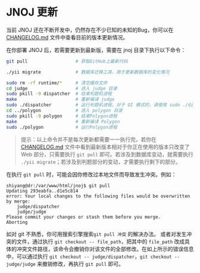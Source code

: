 JNOJ 更新
==========

当前 JNOJ 还在不断开发中，仍然存在不少已知的未知的Bug，你可以在 [CHANGELOG.md](../CHANGELOG.md) 文件中查看目前的版本更新情况。

在你部署 JNOJ 后，若需要更新到最新版，需要在 jnoj 目录下执行以下命令：

```bash
git pull                  # 获取GitHub上最新代码

./yii migrate             # 数据库迁移工具，用于更新数据库的变化情况

sudo rm -rf runtime/*     # 清空缓存文件
cd judge                  # 进入 judge 目录
sudo pkill -9 dispatcher  # 结束判题机进程
make                      # 重新编译 judge
sudo ./dispatcher         # 运行判题机进程。对于 OI 模式的，请使用 sudo ./dispatcher -o
cd ../polygon             # 进入 polygon 目录
sudo pkill -9 polygon     # 结束Polygon进程
make                      # 重新编译 Polygon
sudo ./polygon            # 运行Polygon进程
```
> 提示：以上命令并不是每次更新都需要一一执行完，若你在 [CHANGELOG.md](../CHANGELOG.md) 文件中看到最新版本相对于你正在使用的版本只改变了 Web 部分，只需要执行 `git pull` 即可。若涉及到数据库变动，就需要执行 `./yii migrate`；若涉及到判题部分的变动，才需要执行剩下的部分。

在执行 `git pull` 时，可能会因你修改过本地文件而导致发生冲突。例如：

```
shiyang@dr:/var/www/html/jnoj$ git pull
Updating 293eabfa..d1e5c814
error: Your local changes to the following files would be overwritten by merge:
	judge/dispatcher
	judge/judge
Please commit your changes or stash them before you merge.
Aborting
```

如对 git 不熟悉，你可用搜索引擎搜索`git pull 冲突` 的解决办法。
或者对发生冲突的文件，通过执行 `git checkout -- file_path`，把其中的 `file_path` 改成具体的冲突文件路径，该命令会撤销你对该文件的全部修改。在如上所示的错误信息中，可以通过执行 `git checkout -- judge/dispatcher`，`git checkout -- judge/judge` 来撤销修改，再执行 `git pull` 即可。
